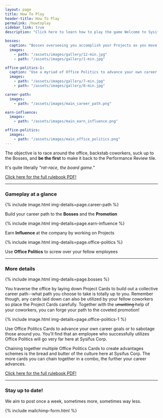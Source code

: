 ```yaml
---
layout: page
title: How To Play
header-title: How To Play
permalink: /howtoplay
sidebar_link: true
description: "Click here to learn how to play the game Welcome to Sysifus Corp."

bosses:
  caption: "Bosses overseeing you accomplish your Projects as you move forward in your career."
  images:
    - path: "/assets/images/gallery/12-min.jpg"
    - path: "/assets/images/gallery/1-min.jpg"

office-politics-1:
  caption: "Use a myriad of Office Politics to advance your own career or sabotage others!"
  images:
    - path: "/assets/images/gallery/7-min.jpg"
    - path: "/assets/images/gallery/8-min.jpg"

career-path:
  images:
    - path: "/assets/images/main_career_path.png"

earn-influence:
  images:
    - path: "/assets/images/main_earn_influence.png"

office-politics:
  images:
    - path: "/assets/images/main_office_politics.png"
---
```


The objective is to race around the office, backstab coworkers, suck up to the Bosses, and **be the first** to make it back to the Performance Review tile.

It's quite literally _"rat-race, the board game."_

[Click here for the full rulebook PDF!](/rulebook.pdf)

---

### Gameplay at a glance

<div id="main-steps-container">
  <div class="main-steps-block">
    {% include image.html img-details=page.career-path %}
    <p class="main-steps-text">Build your career path to the <strong>Bosses</strong> and the <strong>Promotion</strong></p>
  </div>

  <div class="main-steps-block">
    {% include image.html img-details=page.earn-influence %}
    <p class="main-steps-text">Earn <strong>Influence</strong> at the company by working on Projects</p>
  </div>

  <div class="main-steps-block">
    {% include image.html img-details=page.office-politics %}
    <p class="main-steps-text">Use <strong>Office Politics</strong> to screw over your fellow employees</p>
  </div>
</div>

---

### More details

{% include image.html img-details=page.bosses %}

You traverse the office by laying down Project Cards to build out a collective career path--what path you choose to take is totally up to you. Remember though, any cards laid down can also be utilized by your fellow coworkers so place the Project Cards carefully. Together with the u̶n̶w̶i̶t̶t̶i̶n̶g̶ help of your coworkers, you can forge your path to the coveted promotion!

{% include image.html img-details=page.office-politics-1 %}

Use Office Politics Cards to advance your own career goals or to sabotage those around you. You'll find that an employee who successfully utilizes Office Politics will go very far here at Sysifus Corp.

Chaining together multiple Office Politics Cards to create advantages schemes is the bread and butter of the culture here at Sysifus Corp. The more cards you can chain together in a combo, the further your career advances.

[Click here for the full rulebook PDF!](/rulebook.pdf)

---

### Stay up to date!
We aim to post once a week, sometimes more, sometimes way less.

{% include mailchimp-form.html %}
